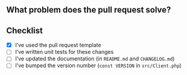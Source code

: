 <!--Thanks for contributing to GOV.UK Notify. Using this template to write your pull request message will help get it merged as soon as possible. -->

## What problem does the pull request solve?
<!--- Describe why you’re making this change -->

## Checklist

<!--- All of the following are normally needed. Don’t worry if you haven’t done them or don’t know how – someone from the Notify team will be able to help. -->
- [x] I’ve used the pull request template
- [ ] I’ve written unit tests for these changes
- [ ] I’ve updated the documentation (in `README.md` and `CHANGELOG.md`)
- [ ] I’ve bumped the version number (`const VERSION` in `src/Client.php`)
